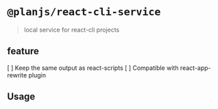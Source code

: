 # `@planjs/react-cli-service`

> local service for react-cli projects

## feature
[ ] Keep the same output as react-scripts
[ ] Compatible with react-app-rewrite plugin

## Usage


